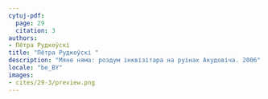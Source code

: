 ```yaml
---
cytuj-pdf:
  page: 29
  citation: 3
authors:
- Пётра Рудкоўскі 
title: "Пётра Рудкоўскі "
description: "Мяне няма: роздум інквізітара на руінах Акудовіча. 2006"
locale: "be_BY"
images:
- cites/29-3/preview.png
---
```

